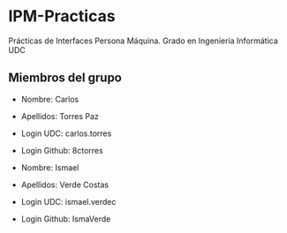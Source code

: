 # IPM-Practicas
Prácticas de Interfaces Persona Máquina. Grado en Ingeniería Informática UDC

## Miembros del grupo

  * Nombre: Carlos
  * Apellidos: Torres Paz
  * Login UDC: carlos.torres
  * Login Github: 8ctorres
  
  * Nombre: Ismael
  * Apellidos: Verde Costas
  * Login UDC: ismael.verdec
  * Login Github: IsmaVerde
